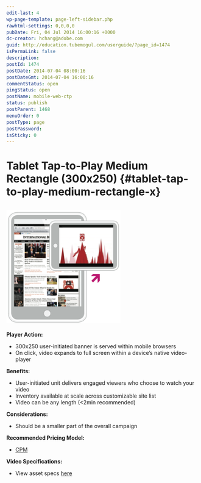 ```yaml
---
edit-last: 4
wp-page-template: page-left-sidebar.php
rawhtml-settings: 0,0,0,0
pubDate: Fri, 04 Jul 2014 16:00:16 +0000
dc-creator: hchang@adobe.com
guid: http://education.tubemogul.com/userguide/?page_id=1474
isPermaLink: false
description: 
postId: 1474
postDate: 2014-07-04 08:00:16
postDateGmt: 2014-07-04 16:00:16
commentStatus: open
pingStatus: open
postName: mobile-web-ctp
status: publish
postParent: 1468
menuOrder: 0
postType: page
postPassword: 
isSticky: 0
---
```


# Tablet Tap-to-Play Medium Rectangle (300x250) {#tablet-tap-to-play-medium-rectangle-x}

## [ ![Mobile Web CTP](assets/mobile-web-ctp-300x297.png)](assets/mobile-web-ctp.png)

**Player Action:**

* 300x250 user-initiated banner is served within mobile browsers
* On click, video expands to full screen within a device’s native video-player

**Benefits:**

* User-initiated unit delivers engaged viewers who choose to watch your video
* Inventory available at scale across customizable site list
* Video can be any length (<2min recommended)

**Considerations:**

* Should be a smaller part of the overall campaign

**Recommended Pricing Model:**

* [CPM](../user-guide/planning/ad-formats/performance-pricing/user-guideplanningad-formatsperformance-pricing.md)

**Video Specifications:**

* View asset specs [here](../user-guide/planning/ad-formats/ad-specs/user-guideplanningad-formatsad-specs.md)

&nbsp; 